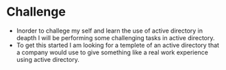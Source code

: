 # Challenge
- Inorder to challege my self and learn the use of active directory in deapth I will be performing some challenging tasks in active directory.
- To get this started I am looking for a templete of an active directory that a company would use to give something like a real work experience using active directory.
